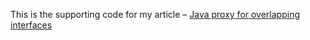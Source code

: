 This is the supporting code for my article – [Java proxy for overlapping interfaces](https://denissudak.substack.com/p/java-proxy-for-overlapping-interfaces)
